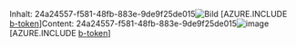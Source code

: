 <span data-ttu-id="44fd6-101">Inhalt: 24a24557-f581-48fb-883e-9de9f25de015![Bild](0af446c9-667c-4201-bc41-3cc0d7a92c4b.png)
[AZURE.INCLUDE [b-token](3de0f27a-35da-4921-8322-fd3b4b44ad78.md)]</span><span class="sxs-lookup"><span data-stu-id="44fd6-101">Content: 24a24557-f581-48fb-883e-9de9f25de015![image](0af446c9-667c-4201-bc41-3cc0d7a92c4b.png)
[AZURE.INCLUDE [b-token](3de0f27a-35da-4921-8322-fd3b4b44ad78.md)]</span></span>
